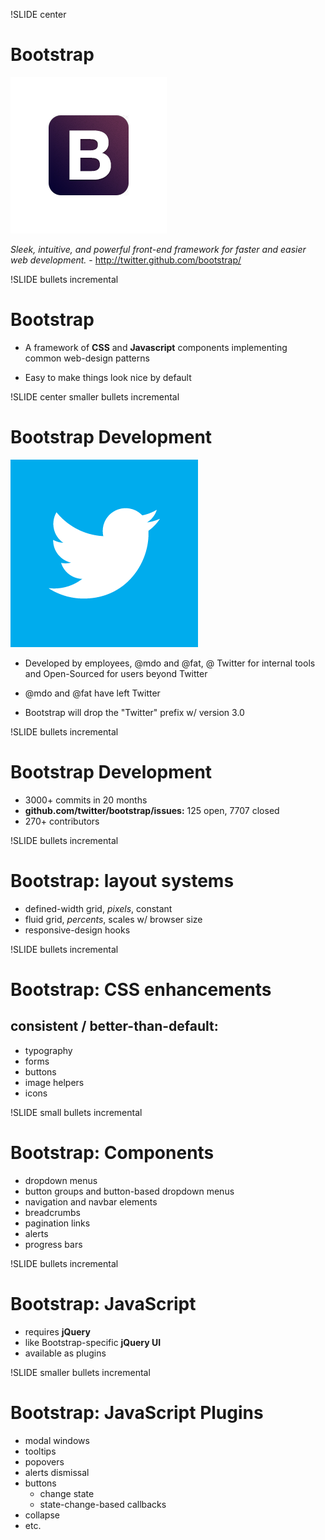 !SLIDE center
# Bootstrap

![B](bootstrap-logo.png)

*Sleek, intuitive, and powerful front-end framework for faster and easier web development.* - <http://twitter.github.com/bootstrap/>

!SLIDE bullets incremental
# Bootstrap

- A framework of **CSS** and **Javascript** components implementing common web-design patterns

- Easy to make things look nice by default


!SLIDE center smaller bullets incremental
# Bootstrap Development

![bird](twitter-logo.png)

- Developed by employees, @mdo and @fat, @ Twitter for internal tools and Open-Sourced for users beyond Twitter

- @mdo and @fat have left Twitter

- Bootstrap will drop the "Twitter" prefix w/ version 3.0

!SLIDE bullets incremental
# Bootstrap Development

- 3000+ commits in 20 months
- **github.com/twitter/bootstrap/issues:** 125 open, 7707 closed
- 270+ contributors

!SLIDE bullets incremental
# Bootstrap: layout systems

- defined-width grid, *pixels*, constant
- fluid grid, *percents*, scales w/ browser size
- responsive-design hooks


!SLIDE bullets incremental
# Bootstrap: CSS enhancements

## consistent / better-than-default:

- typography
- forms
- buttons
- image helpers
- icons

!SLIDE small bullets incremental
# Bootstrap: Components

- dropdown menus
- button groups and button-based dropdown menus
- navigation and navbar elements
- breadcrumbs
- pagination links
- alerts
- progress bars

!SLIDE bullets incremental
# Bootstrap: JavaScript

- requires **jQuery**
- like Bootstrap-specific **jQuery UI**
- available as plugins

!SLIDE smaller bullets incremental
# Bootstrap: JavaScript Plugins

- modal windows
- tooltips
- popovers
- alerts dismissal
- buttons
  - change state
  - state-change-based callbacks
- collapse
- etc.
